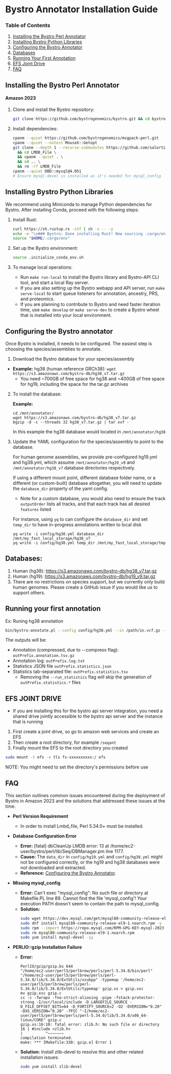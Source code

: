 # Bystro Annotator Installation Guide

### Table of Contents
1. [Installing the Bystro Perl Annotator](#installing-the-bystro-perl-annotator)
2. [Installing Bystro Python Libraries](#installing-bystro-python-libraries)
3. [Configuring the Bystro Annotator](#configuring-the-bystro-annotator)
4. [Databases](#databases)
5. [Running Your First Annotation](#running-your-first-annotation)
6. [EFS Joint Drive](#efs-joint-drive)
7. [FAQ](#faq)

## Installing the Bystro Perl Annotator
#### Amazon 2023

1. Clone and install the Bystro repository:
    ```sh
    git clone https://github.com/bystrogenomics/bystro.git && cd bystro && source ./install-rpm.sh
    ```

2. Install dependencies:
    ```sh
    cpanm --quiet https://github.com/bystrogenomics/msgpack-perl.git
    cpanm --quiet --notest MouseX::Getopt
    git clone --depth 1 --recurse-submodules https://github.com/salortiz/LMDB_File.git \
      && cd LMDB_File \
      && cpanm --quiet . \
      && cd .. \
      && rm -rf LMDB_File
    cpanm --quiet DBD::mysql@4.051
    # Ensure mysql-devel is installed as it's needed for mysql_config
    ```

## Installing Bystro Python Libraries
We recommend using Miniconda to manage Python dependencies for Bystro. After installing Conda, proceed with the following steps:

1. Install Rust:
    ```sh
    curl https://sh.rustup.rs -sSf | sh -s -- -y
    echo -e "\n### Bystro: Done installing Rust! Now sourcing .cargo/env for use in the current shell ###\n"
    source "$HOME/.cargo/env"
    ```

2. Set up the Bystro environment:
    ```sh
    source .initialize_conda_env.sh
    ```

3. To manage local operations:
   - Run `make run-local` to install the Bystro library and Bystro-API CLI tool, and start a local Ray server.
   - If you are also setting up the Bystro webapp and API server, run `make serve-local` to start queue listeners for annotation, ancestry, PRS, and proteomics.
   - If you are planning to contribute to Bystro and need faster iteration time, use `make develop` or `make serve-dev` to create a Bystro wheel that is installed into your local environment.


## Configuring the Bystro annotator

Once Bystro is installed, it needs to be configured. The easiest step is choosing the species/assemblies to annotate.

1. Download the Bystro database for your species/assembly

- **Example:** hg38 (human reference GRCh38): `wget https://s3.amazonaws.com/bystro-db/hg38_v7.tar.gz`</strong>
  - You need ~700GB of free space for hg38 and  ~400GB of free space for hg19, including the space for the tar.gz archives

2. To install the database:

   **Example:**

   ```shell
   cd /mnt/annotator/
   wget https://s3.amazonaws.com/bystro-db/hg38_v7.tar.gz
   bgzip -d -c --threads 32 hg38_v7.tar.gz | tar xvf -
   ```

   In this example the hg38 database would located in `/mnt/annotator/hg38`

3. Update the YAML configuration for the species/assembly to point to the database.

   For human genome assemblies, we provide pre-configured hg19.yml and hg38.yml, which assume `/mnt/annotator/hg19_v9` and `/mnt/annotator/hg38_v7` database directories respectively.

   If using a different mount point, different database folder name, or a different (or custom-built) database altogether,
   you will need to update the `database_dir` property of the yaml config.
     - Note for a custom database, you would also need to ensure the track `outputOrder` lists all tracks, and that each track has all desired `features` listed

   For instance, using `yq` to can configure the `database_dir` and set `temp_dir` to have in-progress annotations written to local disk

   ```shell
   yq write -i config/hg38.yml database_dir /mnt/my_fast_local_storage/hg38_v7
   yq write -i config/hg38.yml temp_dir /mnt/my_fast_local_storage/tmp
   ```

## Databases:

1. Human (hg38): https://s3.amazonaws.com/bystro-db/hg38_v7.tar.gz
2. Human (hg19): https://s3.amazonaws.com/bystro-db/hg19_v9.tar.gz
3. There are no restrictions on species support, but we currently only build human genomes. Please create a GitHub issue if you would like us to support others.

## Running your first annotation

Ex: Runing hg38 annotation

```sh
bin/bystro-annotate.pl --config config/hg38.yml --in /path/in.vcf.gz --out /path/outPrefix --run_statistics [0,1] --compress
```

The outputs will be:

- Annotation (compressed, due to --compress flag): `outPrefix.annotation.tsv.gz`
- Annotation log: `outPrefix.log.txt`
- Statistics JSON file `outPrefix.statistics.json`
- Statistics tab-separated file: `outPrefix.statistics.tsv`
  - Removing the `--run_statistics` flag will skip the generation of `outPrefix.statistics.*` files

## EFS JOINT DRIVE

- If you are installing this for the bystro api server integration, you need a shared drive jointly accessible to the bystro api server and the instance that is running

1. First create a joint drive, so go to amazon web services and create an EFS
2. Then create a root directory, for example `/seqant`
3. Finally mount the EFS to the root directory you created

```sh
sudo mount -t efs -o tls fs-xxxxxxxxxx:/ efs
```

NOTE: You might need to set the directory's permissions before use

## FAQ

This section outlines common issues encountered during the deployment of Bystro in Amazon 2023 and the solutions that addressed these issues at the time.

- **Perl Version Requirement**
  - In order to install Lmbd_file, Perl 5.34.0+ must be installed.

- **Database Configuration Error**
  - **Error:** [fatal] dbCleanUp LMDB error: 13 at /home/ec2-user/bystro/perl/lib/Seq/DBManager.pm line 1177.
  - **Cause:** The `data_dir` in `config/hg19.yml` and `config/hg38.yml` might not be configured correctly, or the hg19 and hg38 databases were not downloaded and extracted.
  - **Reference:** [Configuring the Bystro Annotator](#configuring-the-bystro-annotator).

- **Missing mysql_config**
  - **Error:** Can't exec "mysql_config": No such file or directory at Makefile.PL line 89. Cannot find the file 'mysql_config'! Your execution PATH doesn't seem to contain the path to mysql_config.
  - **Solution:**
    ```sh
    sudo wget https://dev.mysql.com/get/mysql80-community-release-el9-1.noarch.rpm
    sudo dnf install mysql80-community-release-el9-1.noarch.rpm -y
    sudo rpm --import https://repo.mysql.com/RPM-GPG-KEY-mysql-2023
    sudo rm mysql80-community-release-el9-1.noarch.rpm
    sudo yum install mysql-devel -y;
    ```

- **PERLIO::gzip Installation Failure**
  - **Error:**
    ```
    PerlIO/gzip/gzip.bs 644
    "/home/ec2-user/perl5/perlbrew/perls/perl-5.34.0/bin/perl" "/home/ec2-user/perl5/perlbrew/perls/perl-5.34.0/lib/5.34.0/ExtUtils/xsubpp" -typemap '/home/ec2-user/perl5/perlbrew/perls/perl-5.34.0/lib/5.34.0/ExtUtils/typemap' gzip.xs > gzip.xsc
    mv gzip.xsc gzip.c
    cc -c -fwrapv -fno-strict-aliasing -pipe -fstack-protector-strong -I/usr/local/include -D_LARGEFILE_SOURCE -D_FILE_OFFSET_BITS=64 -D_FORTIFY_SOURCE=2 -O2 -DVERSION="0.20" -DXS_VERSION="0.20" -fPIC "-I/home/ec2-user/perl5/perlbrew/perls/perl-5.34.0/lib/5.34.0/x86_64-linux/CORE" gzip.c
    gzip.xs:16:10: fatal error: zlib.h: No such file or directory
    16 | #include <zlib.h>
    |          ^~~~~~~~
    compilation terminated.
    make: *** [Makefile:338: gzip.o] Error 1
    ```
  - **Solution:** Install zlib-devel to resolve this and other related installation issues:
    ```sh
    sudo yum install zlib-devel
    ```